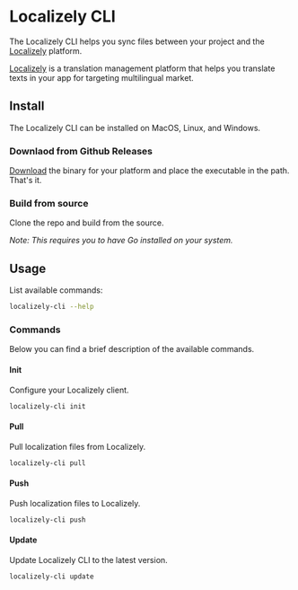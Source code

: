 # Localizely CLI

The Localizely CLI helps you sync files between your project and the [Localizely](https://localizely.com/) platform.

[Localizely](https://localizely.com/) is a translation management platform that helps you translate texts in your app for targeting multilingual market.

## Install

The Localizely CLI can be installed on MacOS, Linux, and Windows.

### Downlaod from Github Releases

[Download](https://github.com/localizely/localizely-cli/releases) the binary for your platform and place the executable in the path. That's it.

### Build from source

Clone the repo and build from the source.

_Note: This requires you to have Go installed on your system._

## Usage

List available commands:

```bash
localizely-cli --help
```

### Commands

Below you can find a brief description of the available commands.

#### Init

Configure your Localizely client.

```bash
localizely-cli init
```

#### Pull

Pull localization files from Localizely.

```bash
localizely-cli pull
```

#### Push

Push localization files to Localizely.

```bash
localizely-cli push
```

#### Update

Update Localizely CLI to the latest version.

```bash
localizely-cli update
```
